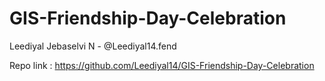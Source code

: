 # GIS-Friendship-Day-Celebration

Leediyal Jebaselvi N - @Leediyal14.fend


Repo link : https://github.com/Leediyal14/GIS-Friendship-Day-Celebration
